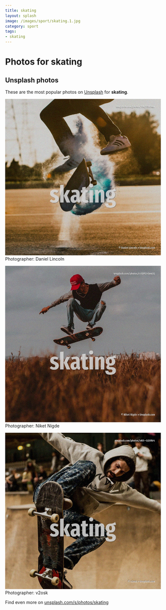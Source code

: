 ```yaml
---
title: skating
layout: splash
image: /images/sport/skating.1.jpg
category: sport
tags:
- skating
---
```

# Photos for skating
 
## Unsplash photos
These are the most popular photos on [Unsplash](https://unsplash.com) for **skating**.
 
![skating](/images/sport/skating.1.jpg)
Photographer:  Daniel Lincoln
 
![skating](/images/sport/skating.2.jpg)
Photographer:  Niket Nigde
 
![skating](/images/sport/skating.3.jpg)
Photographer:  v2osk
 
Find even more on [unsplash.com/s/photos/skating](https://unsplash.com/s/photos/skating)
 
